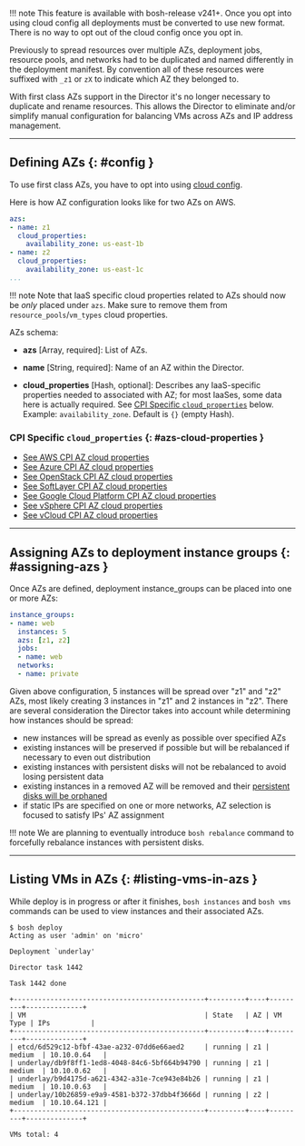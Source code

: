 !!! note
    This feature is available with bosh-release v241+. Once you opt into using cloud config all deployments must be converted to use new format. There is no way to opt out of the cloud config once you opt in.

Previously to spread resources over multiple AZs, deployment jobs, resource pools, and networks had to be duplicated and named differently in the deployment manifest. By convention all of these resources were suffixed with `_z1` or `zX` to indicate which AZ they belonged to.

With first class AZs support in the Director it's no longer necessary to duplicate and rename resources. This allows the Director to eliminate and/or simplify manual configuration for balancing VMs across AZs and IP address management.

---
## Defining AZs {: #config }

To use first class AZs, you have to opt into using [cloud config](cloud-config.md).

Here is how AZ configuration looks like for two AZs on AWS.

```yaml
azs:
- name: z1
  cloud_properties:
    availability_zone: us-east-1b
- name: z2
  cloud_properties:
    availability_zone: us-east-1c
...
```

!!! note
    Note that IaaS specific cloud properties related to AZs should now be *only* placed under `azs`. Make sure to remove them from `resource_pools`/`vm_types` cloud properties.

AZs schema:

* **azs** [Array, required]: List of AZs.

* **name** [String, required]: Name of an AZ within the Director.
* **cloud_properties** [Hash, optional]: Describes any IaaS-specific properties needed to associated with AZ; for most IaaSes, some data here is actually required. See [CPI Specific `cloud_properties`](#azs-cloud-properties) below. Example: `availability_zone`. Default is `{}` (empty Hash).

### CPI Specific `cloud_properties` {: #azs-cloud-properties }

- [See AWS CPI AZ cloud properties](aws-cpi.md#azs)
- [See Azure CPI AZ cloud properties](azure-cpi.md#azs)
- [See OpenStack CPI AZ cloud properties](openstack-cpi.md#azs)
- [See SoftLayer CPI AZ cloud properties](softlayer-cpi.md#azs)
- [See Google Cloud Platform CPI AZ cloud properties](google-cpi.md#azs)
- [See vSphere CPI AZ cloud properties](vsphere-cpi.md#azs)
- [See vCloud CPI AZ cloud properties](vcloud-cpi.md#azs)

---
## Assigning AZs to deployment instance groups {: #assigning-azs }

Once AZs are defined, deployment instance_groups can be placed into one or more AZs:

```yaml
instance_groups:
- name: web
  instances: 5
  azs: [z1, z2]
  jobs:
  - name: web
  networks:
  - name: private
```

Given above configuration, 5 instances will be spread over "z1" and "z2" AZs, most likely creating 3 instances in "z1" and 2 instances in "z2". There are several consideration the Director takes into account while determining how instances should be spread:

- new instances will be spread as evenly as possible over specified AZs
- existing instances will be preserved if possible but will be rebalanced if necessary to even out distribution
- existing instances with persistent disks will not be rebalanced to avoid losing persistent data
- existing instances in a removed AZ will be removed and their [persistent disks will be orphaned](persistent-disks.md)
- if static IPs are specified on one or more networks, AZ selection is focused to satisfy IPs' AZ assignment

!!! note
    We are planning to eventually introduce `bosh rebalance` command to forcefully rebalance instances with persistent disks.

---
## Listing VMs in AZs {: #listing-vms-in-azs }

While deploy is in progress or after it finishes, `bosh instances` and `bosh vms` commands can be used to view instances and their associated AZs.

```shell
$ bosh deploy
Acting as user 'admin' on 'micro'

Deployment `underlay'

Director task 1442

Task 1442 done

+-----------------------------------------------+---------+----+---------+--------------+
| VM                                            | State   | AZ | VM Type | IPs          |
+-----------------------------------------------+---------+----+---------+--------------+
| etcd/6d529c12-bfbf-43ae-a232-07dd6e66aed2     | running | z1 | medium  | 10.10.0.64   |
| underlay/db9f8ff1-1ed8-4048-84c6-5bf664b94790 | running | z1 | medium  | 10.10.0.62   |
| underlay/b9d4175d-a621-4342-a31e-7ce943e84b26 | running | z1 | medium  | 10.10.0.63   |
| underlay/10b26859-e9a9-4581-b372-37dbb4f3666d | running | z2 | medium  | 10.10.64.121 |
+-----------------------------------------------+---------+----+---------+--------------+

VMs total: 4
```
